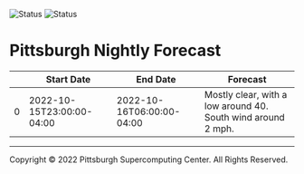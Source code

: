 ![Status](https://github.com/khionech/python-get-forecast/actions/workflows/build.yml/badge.svg)
![Status](https://github.com/khionech/python-get-forecast/actions/workflows/pretty.yml/badge.svg)
# Pittsburgh Nightly Forecast

|    | Start Date                | End Date                  | Forecast                                                     |
|----|---------------------------|---------------------------|--------------------------------------------------------------|
|  0 | 2022-10-15T23:00:00-04:00 | 2022-10-16T06:00:00-04:00 | Mostly clear, with a low around 40. South wind around 2 mph. |

---
Copyright © 2022 Pittsburgh Supercomputing Center. All Rights Reserved.
